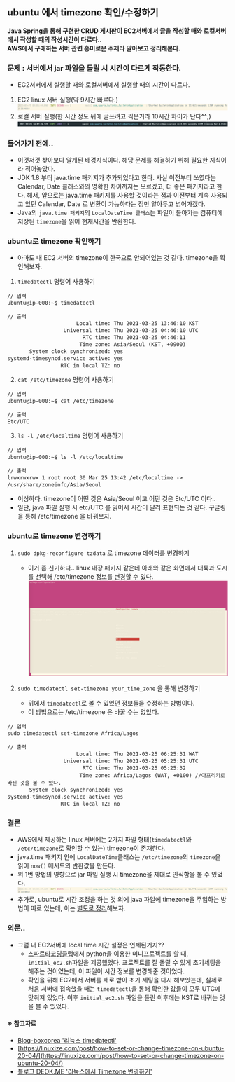 ## ubuntu 에서 timezone 확인/수정하기
**Java Spring을 통해 구현한 CRUD 게시판이 EC2서버에서 글을 작성할 때와 로컬서버에서 작성할 때의 작성시간이 다르다..**  
**AWS에서 구매하는 서버 관련 흥미로운 주제라 알아보고 정리해본다.**  

### 문제 : 서버에서 jar 파일을 돌릴 시 시간이 다르게 작동한다.
- EC2서버에서 실행할 때와 로컬서버에서 실행할 때의 시간이 다르다.
1. EC2 linux 서버 실행(약 9시간 빠르다.)  
![서버실행](서버실행.png)  
2. 로컬 서버 실행(한 시간 정도 뒤에 글쓰려고 찍은거라 10시간 차이가 난다^^;)
![로컬실행](로컬실행.png)  

### 들어가기 전에..
- 이것저것 찾아보다 알게된 배경지식이다. 해당 문제를 해결하기 위해 필요한 지식이라 적어놓았다.
- JDK 1.8 부터 java.time 패키지가 추가되었다고 한다. 사실 이전부터 쓰였다는 Calendar, Date 클래스와의 명확한 차이까지는 모르겠고, 더 좋은 패키지라고 한다. 해서, 앞으로는 java.time 패키지를 사용할 것이라는 점과 이전부터 계속 사용되고 있던 Calendar, Date 로 변환이 가능하다는 점만 알아두고 넘어가겠다.
- Java의 `java.time 패키지`의 `LocalDateTime 클래스`는 파일이 돌아가는 컴퓨터에 저장된 `timezone`을 읽어 현재시간을 반환한다.

### ubuntu로 timezone 확인하기
- 아마도 내 EC2 서버의 timezone이 한국으로 안되어있는 것 같다. timezone을 확인해보자.

1. `timedatectl` 명령어 사용하기
```
// 입력
ubuntu@ip-000:~$ timedatectl
```  
```
// 출력
                      Local time: Thu 2021-03-25 13:46:10 KST
                  Universal time: Thu 2021-03-25 04:46:10 UTC
                        RTC time: Thu 2021-03-25 04:46:11
                       Time zone: Asia/Seoul (KST, +0900)
       System clock synchronized: yes
systemd-timesyncd.service active: yes
                 RTC in local TZ: no
```

2. `cat /etc/timezone` 명령어 사용하기
```
// 입력
ubuntu@ip-000:~$ cat /etc/timezone
```  
```
// 출력
Etc/UTC
```

3. `ls -l /etc/localtime` 명령어 사용하기
```
// 입력
ubuntu@ip-000:~$ ls -l /etc/localtime
```  
```
// 출력
lrwxrwxrwx 1 root root 30 Mar 25 13:42 /etc/localtime -> /usr/share/zoneinfo/Asia/Seoul
```

- 이상하다. timezone이 어떤 것은 Asia/Seoul 이고 어떤 것은 Etc/UTC 이다.. 
- 일단, java 파일 실행 시 etc/UTC 를 읽어서 시간이 달리 표현되는 것 같다. 구글링을 통해 /etc/timezone 을 바꿔보자.

### ubuntu로 timezone 변경하기
1. `sudo dpkg-reconfigure tzdata` 로 timezone 데이터를 변경하기
    - 이거 좀 신기하다.. linux 내장 패키지 같은데 아래와 같은 화면에서 대륙과 도시를 선택해 /etc/timezone 정보를 변경할 수 있다.
![dpkg1](dpkg1.png)  

2. `sudo timedatectl set-timezone your_time_zone` 을 통해 변경하기
    - 위에서 `timedatectl`로 볼 수 있었던 정보들을 수정하는 방법이다.
    - 이 방법으로는 /etc/timezone 은 바꿀 수는 없었다.  
```
// 입력
sudo timedatectl set-timezone Africa/Lagos
```  
```
// 출력  
                      Local time: Thu 2021-03-25 06:25:31 WAT
                  Universal time: Thu 2021-03-25 05:25:31 UTC
                        RTC time: Thu 2021-03-25 05:25:32
                       Time zone: Africa/Lagos (WAT, +0100) //아프리카로 바뀐 것을 볼 수 있다.
       System clock synchronized: yes
systemd-timesyncd.service active: yes
                 RTC in local TZ: no
```

### 결론
- AWS에서 제공하는 linux 서버에는 2가지 파일 형태(`timedatectl`와 `/etc/timezone`로 확인할 수 있는) timezone이 존재한다.
- java.time 패키지 안에 `LocalDateTime`클래스는 `/etc/timezone`의 `timezone`을 읽어 `now()` 메서드의 반환값을 만든다.
- 위 1번 방법의 영향으로 jar 파일 실행 시 timezone을 제대로 인식함을 볼 수 있었다.
![서버실행결론](서버실행결론.png)  
- 추가로, ubuntu로 시간 조정을 하는 것 외에 java 파일에 timezone을 주입하는 방법이 따로 있는데, 이는 [별도로 정리](Java/Spring/timezone_injection.md)해보자.

### 의문..
- 그럼 내 EC2서버에 local time 시간 설정은 언제된거지??
    - [스파르타코딩클럽](https://spartacodingclub.kr/)에서 python을 이용한 미니프로젝트를 할 때, `initial_ec2.sh`파일을 제공했었다. 프로젝트를 잘 돌릴 수 있게 초기세팅을 해주는 것이었는데, 이 파일이 시간 정보를 변경해준 것이었다.
    - 확인을 위해 EC2에서 서버를 새로 받아 초기 세팅을 다시 해보았는데, 실제로 처음 서버에 접속했을 때는 `timedatectl`을 통해 확인한 값들이 모두 UTC에 맞춰져 있었다. 이후 `initial_ec2.sh` 파일을 돌린 이후에는 KST로 바뀌는 것을 볼 수 있었다.


#### ※ 참고자료
- [Blog-boxcorea '리눅스 timedatectl'](https://blog.boxcorea.com/wp/archives/2839)
- [https://linuxize.com/post/how-to-set-or-change-timezone-on-ubuntu-20-04/](https://linuxize.com/post/how-to-set-or-change-timezone-on-ubuntu-20-04/)
- [블로그 DEOK.ME '리눅스에서 Timezone 변경하기'](https://www.deok.me/entry/Ubuntu-%EC%97%90%EC%84%9C-Timezone-%ED%99%95%EC%9D%B8-%EB%B0%8F-%EB%B3%80%EA%B2%BD%ED%95%98%EA%B8%B0)



